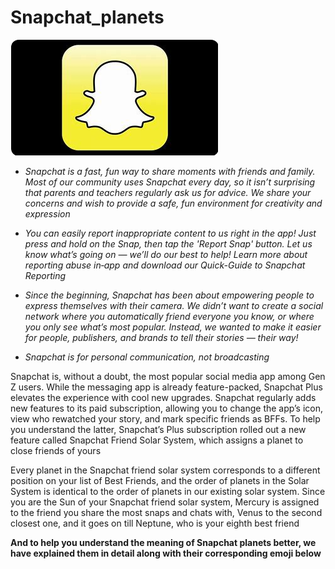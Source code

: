 # Snapchat_planets

<img src="https://github.com/JessicaFaralta/Snapchat_planets/blob/main/sch.png"/>

+  *Snapchat is a fast, fun way to share moments with friends and family. Most of our community uses Snapchat every day, so it isn’t surprising that parents and teachers regularly ask us for advice. We share your concerns and wish to provide a safe, fun environment for creativity and expression*

+  *You can easily report inappropriate content to us right in the app! Just press and hold on the Snap, then tap the 'Report Snap' button. Let us know what’s going on — we’ll do our best to help! Learn more about reporting abuse in‑app and download our Quick-Guide to Snapchat Reporting*

+  *Since the beginning, Snapchat has been about empowering people to express themselves with their camera. We didn’t want to create a social network where you automatically friend everyone you know, or where you only see what’s most popular. Instead, we wanted to make it easier for people, publishers, and brands to tell their stories — their way!*

+  *Snapchat is for personal communication, not broadcasting*

Snapchat is, without a doubt, the most popular social media app among Gen Z users. While the messaging app is already feature-packed, Snapchat Plus elevates the experience with cool new upgrades. Snapchat regularly adds new features to its paid subscription, allowing you to change the app’s icon, view who rewatched your story, and mark specific friends as BFFs. To help you understand the latter, Snapchat’s Plus subscription rolled out a new feature called Snapchat Friend Solar System, which assigns a planet to close friends of yours

Every planet in the Snapchat friend solar system corresponds to a different position on your list of Best Friends, and the order of planets in the Solar System is identical to the order of planets in our existing solar system. Since you are the Sun of your Snapchat friend solar system, Mercury is assigned to the friend you share the most snaps and chats with, Venus to the second closest one, and it goes on till Neptune, who is your eighth best friend

**And to help you understand the meaning of Snapchat planets better, we have explained them in detail along with their corresponding emoji below**

